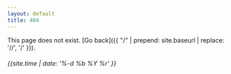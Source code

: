 ```yaml
---
layout: default
title: 404
---
```


This page does not exist. [Go back]({{ "/" | prepend: site.baseurl | replace: '//', '/' }}).

<h6>{{site.time | date: '%-d %b %Y %r' }}</h6>